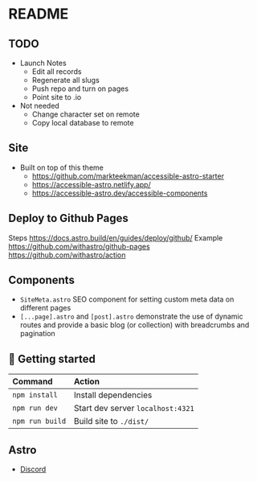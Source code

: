 
# README


## TODO

- Launch Notes
    - Edit all records
    - Regenerate all slugs
    - Push repo and turn on pages
    - Point site to .io
- Not needed
    - Change character set on remote
    - Copy local database to remote


## Site

- Built on top of this theme 
    - https://github.com/markteekman/accessible-astro-starter
    - https://accessible-astro.netlify.app/
    - https://accessible-astro.dev/accessible-components



## Deploy to Github Pages

Steps
https://docs.astro.build/en/guides/deploy/github/
Example
https://github.com/withastro/github-pages
https://github.com/withastro/action



## Components

- `SiteMeta.astro` SEO component for setting custom meta data on different pages
- `[...page].astro` and `[post].astro` demonstrate the use of dynamic routes and provide a basic blog (or collection) with breadcrumbs and pagination


## 🚀 Getting started

| Command           | Action                            |
| :---------------- | :-------------------------------- |
| `npm install`     | Install dependencies              |
| `npm run dev`     | Start dev server `localhost:4321` |
| `npm run build`   | Build site to `./dist/`           |


## Astro

- [Discord](https://discord.com/channels/830184174198718474/1019713903481081876/threads/1182497969711358033)








<!-- 
## ♿ (Accessibility) Features


- Prettier integration with `prettier-plugin-astro`
- ESLint integration with strict accessibility settings for `eslint-plugin-jsx-a11y`
- Markdown and MDX support with examples included in the theme
- Uses the awesome `astro-icon` package for the icons
- Excellent Lighthouse/PageSpeed scores
- Accessible landmarks such as `header`, `main`, `footer`, `section` and `nav`
- `404.astro` provides a custom 404 error page which you can adjust to your needs
- `Header.astro` component included in the `DefaultLayout.astro` layout
- `Footer.astro` component included in the `DefaultLayout.astro` layout
- `SkipLinks.astro` component to skip to either the main menu or the main content
- `Navigation.astro` component with keyboard accessible (dropdown) navigation (arrow keys, escape key)

- `.sr-only` utility class for screen reader only text content (hides text visually)
- `prefers-reduced-motion` disables animations for users that have this preference turned on

 -->
